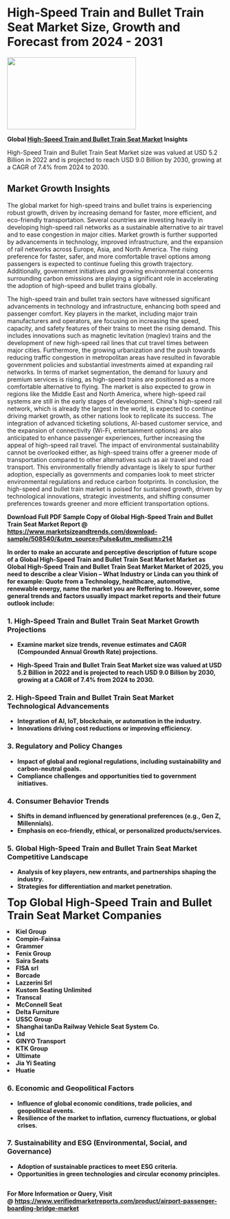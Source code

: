 <H1>High-Speed Train and Bullet Train Seat Market Size, Growth and Forecast from 2024 - 2031</H1><img class="aligncenter size-medium wp-image-584254" src="https://thirdeyenews.in/wp-content/uploads/2024/09/Global-Market-Research-300x168.jpeg" alt="" width="300" height="168" /><p><strong>Global&nbsp;<a href="https://www.marketsizeandtrends.com/download-sample/508540/&amp;utm_source=Pulse&amp;utm_medium=214">High-Speed Train and Bullet Train Seat Market</a> Insights</strong></p><p>High-Speed Train and Bullet Train Seat Market size was valued at USD 5.2 Billion in 2022 and is projected to reach USD 9.0 Billion by 2030, growing at a CAGR of 7.4% from 2024 to 2030.</p><p><h2>Market Growth Insights</h2> <p>The global market for high-speed trains and bullet trains is experiencing robust growth, driven by increasing demand for faster, more efficient, and eco-friendly transportation. Several countries are investing heavily in developing high-speed rail networks as a sustainable alternative to air travel and to ease congestion in major cities. Market growth is further supported by advancements in technology, improved infrastructure, and the expansion of rail networks across Europe, Asia, and North America. The rising preference for faster, safer, and more comfortable travel options among passengers is expected to continue fueling this growth trajectory. Additionally, government initiatives and growing environmental concerns surrounding carbon emissions are playing a significant role in accelerating the adoption of high-speed and bullet trains globally.</p> <p><strong></strong></p> <p>The high-speed train and bullet train sectors have witnessed significant advancements in technology and infrastructure, enhancing both speed and passenger comfort. Key players in the market, including major train manufacturers and operators, are focusing on increasing the speed, capacity, and safety features of their trains to meet the rising demand. This includes innovations such as magnetic levitation (maglev) trains and the development of new high-speed rail lines that cut travel times between major cities. Furthermore, the growing urbanization and the push towards reducing traffic congestion in metropolitan areas have resulted in favorable government policies and substantial investments aimed at expanding rail networks. In terms of market segmentation, the demand for luxury and premium services is rising, as high-speed trains are positioned as a more comfortable alternative to flying. The market is also expected to grow in regions like the Middle East and North America, where high-speed rail systems are still in the early stages of development. China's high-speed rail network, which is already the largest in the world, is expected to continue driving market growth, as other nations look to replicate its success. The integration of advanced ticketing solutions, AI-based customer service, and the expansion of connectivity (Wi-Fi, entertainment options) are also anticipated to enhance passenger experiences, further increasing the appeal of high-speed rail travel. The impact of environmental sustainability cannot be overlooked either, as high-speed trains offer a greener mode of transportation compared to other alternatives such as air travel and road transport. This environmentally friendly advantage is likely to spur further adoption, especially as governments and companies look to meet stricter environmental regulations and reduce carbon footprints. In conclusion, the high-speed and bullet train market is poised for sustained growth, driven by technological innovations, strategic investments, and shifting consumer preferences towards greener and more efficient transportation options.</p> <p><strong></p><p><span class=""><strong>Download Full PDF Sample Copy of Global High-Speed Train and Bullet Train Seat Market Report</strong> @ <a href="https://www.marketsizeandtrends.com/download-sample/508540/&amp;utm_source=Pulse&amp;utm_medium=214" target="_blank">https://www.marketsizeandtrends.com/download-sample/508540/&amp;utm_source=Pulse&amp;utm_medium=214</a></span></p><p>In order to make an accurate and perceptive description of future scope of a Global&nbsp;High-Speed Train and Bullet Train Seat Market Market as Global&nbsp;High-Speed Train and Bullet Train Seat Market Market of 2025, you need to describe a clear Vision &ndash; What Industry or Linda can you think of for example: Quote from a Technology, healthcare, automotive, renewable energy, name the market you are Reffering to. However, some general trends and factors usually impact market reports and their future outlook include:</p><h3>1.&nbsp;<strong>High-Speed Train and Bullet Train Seat Market Growth Projections</strong></h3><ul><li>Examine market size trends, revenue estimates and CAGR (Compounded Annual Growth Rate) projections.</li><li><p>High-Speed Train and Bullet Train Seat Market size was valued at USD 5.2 Billion in 2022 and is projected to reach USD 9.0 Billion by 2030, growing at a CAGR of 7.4% from 2024 to 2030.</p></li></ul><h3>2.&nbsp;<strong>High-Speed Train and Bullet Train Seat Market Technological Advancements</strong></h3><ul><li>Integration of AI, IoT, blockchain, or automation in the industry.</li><li>Innovations driving cost reductions or improving efficiency.</li></ul><h3>3.&nbsp;<strong>Regulatory and Policy Changes</strong></h3><ul><li>Impact of global and regional regulations, including sustainability and carbon-neutral goals.</li><li>Compliance challenges and opportunities tied to government initiatives.</li></ul><h3>4.&nbsp;<strong>Consumer Behavior Trends</strong></h3><ul><li>Shifts in demand influenced by generational preferences (e.g., Gen Z, Millennials).</li><li>Emphasis on eco-friendly, ethical, or personalized products/services.</li></ul><h3>5.&nbsp;<strong>Global High-Speed Train and Bullet Train Seat Market Competitive Landscape</strong></h3><ul><li>Analysis of key players, new entrants, and partnerships shaping the industry.</li><li>Strategies for differentiation and market penetration.</li></ul><p data-pm-slice="1 1 []"><span style="color: inherit; font-family: inherit; font-size: 25px;">Top Global High-Speed Train and Bullet Train Seat Market Companies</span></p><div class="" data-test-id=""><p><li>Kiel Group</li><li> Compin-Fainsa</li><li> Grammer</li><li> Fenix Group</li><li> Saira Seats</li><li> FISA srl</li><li> Borcade</li><li> Lazzerini Srl</li><li> Kustom Seating Unlimited</li><li> Transcal</li><li> McConnell Seat</li><li> Delta Furniture</li><li> USSC Group</li><li> Shanghai tanDa Railway Vehicle Seat System Co.</li><li>Ltd</li><li> GINYO Transport</li><li> KTK Group</li><li> Ultimate</li><li> Jia Yi Seating</li><li> Huatie</li></p></div><h3>6.&nbsp;<strong>Economic and Geopolitical Factors</strong></h3><ul><li>Influence of global economic conditions, trade policies, and geopolitical events.</li><li>Resilience of the market to inflation, currency fluctuations, or global crises.</li></ul><h3>7.&nbsp;<strong>Sustainability and ESG (Environmental, Social, and Governance)</strong></h3><ul><li>Adoption of sustainable practices to meet ESG criteria.</li><li>Opportunities in green technologies and circular economy principles.</li></ul><h2><strong style="font-size: 14px;">For More Information or Query, Visit @&nbsp;</strong><a style="background-color: #ffffff; font-size: 14px;" href="https://www.marketsizeandtrends.com/report/high-speed-train-and-bullet-train-seat-market/" target="_blank">https://www.verifiedmarketreports.com/product/airport-passenger-boarding-bridge-market</a></h2>
